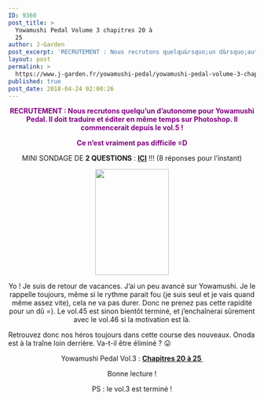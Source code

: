 ```yaml
---
ID: 9360
post_title: >
  Yowamushi Pedal Volume 3 chapitres 20 à
  25
author: J-Garden
post_excerpt: 'RECRUTEMENT : Nous recrutons quelqu&rsquo;un d&rsquo;autonome pour Yowamushi Pedal. Il doit traduire et &eacute;diter en m&ecirc;me temps sur Photoshop. Il commencerait depuis le vol.5 ! Ce n&rsquo;est vraiment pas difficile =D MINI SONDAGE DE&nbsp;2 QUESTIONS : ICI !!! (8 r&eacute;ponses pour l&rsquo;instant) Yo ! Je suis de retour de vacances. J&rsquo;ai un peu avanc&eacute; sur &hellip; <a href="https://www.j-garden.fr/yowamushi-pedal/yowamushi-pedal-volume-3-chapitres-20-a-25/">Continuer la lecture de <span>Yowamushi Pedal Volume 3 chapitres 20 &agrave; 25</span> <span>&rarr;</span></a>'
layout: post
permalink: >
  https://www.j-garden.fr/yowamushi-pedal/yowamushi-pedal-volume-3-chapitres-20-a-25/
published: true
post_date: 2018-04-24 02:00:26
---
```

<div class="feedwordpress-gaffer-full-text"><p style="text-align: center;"><span style="color: #800080;"><strong>RECRUTEMENT : Nous recrutons quelqu’un d’autonome pour Yowamushi Pedal. Il doit traduire et éditer en même temps sur Photoshop. Il commencerait depuis le vol.5 ! </strong></span></p>
<p style="text-align: center;"><span style="color: #800080;"><strong>Ce n’est vraiment pas difficile =D</strong></span></p>
<p style="text-align: center;">MINI SONDAGE DE <strong>2 QUESTIONS</strong> : <strong><a href="https://goo.gl/BroZX4">ICI</a></strong> !!! (8 réponses pour l’instant)</p>
<p style="text-align: center;"><span id="more-8831"></span></p>
<p style="text-align: center;"><img class="alignnone size-full wp-image-8832" src="https://i0.wp.com/www.j-garden.fr/wp-content/uploads/2018/04/Yomamushi-Pedal-vol.3.jpg?resize=150%2C215" alt="" width="150" height="215" data-recalc-dims="1"></p>
<p style="text-align: center;">Yo ! Je suis de retour de vacances. J’ai un peu avancé sur Yowamushi. Je le rappelle toujours, même si le rythme parait fou (je suis seul et je vais quand même assez vite), cela ne va pas durer. Donc ne prenez pas cette rapidité pour un dû =). Le vol.45 est sinon bientôt terminé, et j’enchaînerai sûrement avec le vol.46 si la motivation est là.</p>
<p>Retrouvez donc nos héros toujours dans cette course des nouveaux. Onoda est à la traîne loin derrière. Va-t-il être éliminé ? 😛</p>
<p style="text-align: center;">Yowamushi Pedal Vol.3 : <a href="https://mega.nz/#!oI1TxB4S!KooiJ90aboPBKQlpK1hbC3DWx-GKM1LlAVT_fGQfsC8"><strong>Chapitres 20 à 25 </strong></a></p>
<p style="text-align: center;">Bonne lecture !</p>
<p style="text-align: center;">PS : le vol.3 est terminé !</p></div>